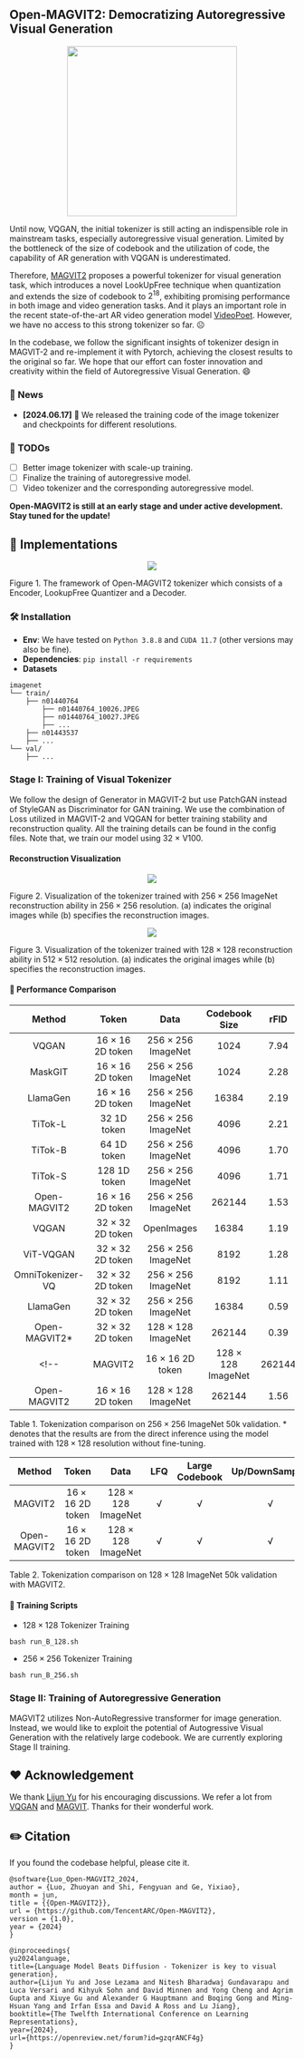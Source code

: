 ## Open-MAGVIT2: Democratizing Autoregressive Visual Generation
<p align="center">
<img src="./assets/Logo_2.png" height=300>
</p>
Until now, VQGAN, the initial tokenizer is still acting an indispensible role in mainstream tasks, especially autoregressive visual generation. Limited by the bottleneck of the size of codebook and the utilization of code, the capability of AR generation with VQGAN is underestimated.

Therefore, [MAGVIT2](https://arxiv.org/abs/2310.05737) proposes a powerful tokenizer for visual generation task, which introduces a novel LookUpFree technique when quantization and extends the size of codebook to $2^{18}$, exhibiting promising performance in both image and video generation tasks. And it plays an important role in the recent state-of-the-art AR video generation model [VideoPoet](https://arxiv.org/abs/2312.14125). However, we have no access to this strong tokenizer so far. :frowning_face:

In the codebase, we follow the significant insights of tokenizer design in MAGVIT-2 and re-implement it with Pytorch, achieving the closest results to the original so far. We hope that our effort can foster innovation and creativity within the field of Autoregressive Visual Generation. :smile:

### 📰 News
* **[2024.06.17]** 🤗 We released the training code of the image tokenizer and checkpoints for different resolutions.

### 🎤 TODOs
* [ ] Better image tokenizer with scale-up training.
* [ ] Finalize the training of autoregressive model.
* [ ] Video tokenizer and the corresponding autoregressive model.

**Open-MAGVIT2 is still at an early stage and under active development. Stay tuned for the update!**


## 📖 Implementations

<p align="center">
<img src="./assets/framework.png">
</p>

Figure 1. The framework of Open-MAGVIT2 tokenizer which consists of a Encoder, LookupFree Quantizer and a Decoder.

### 🛠️ Installation
- **Env**: We have tested on `Python 3.8.8` and `CUDA 11.7` (other versions may also be fine).
- **Dependencies**: `pip install -r requirements`
- **Datasets**
```
imagenet
└── train/
    ├── n01440764
        ├── n01440764_10026.JPEG
        ├── n01440764_10027.JPEG
        ├── ...
    ├── n01443537
    ├── ...
└── val/
    ├── ...
```

### Stage I: Training of Visual Tokenizer
<!-- * `Stage I Tokenizer Training`: -->
We follow the design of Generator in MAGVIT-2 but use PatchGAN instead of StyleGAN as Discriminator for GAN training. We use the combination of Loss utilized in MAGVIT-2 and VQGAN for better training stability and reconstruction quality. All the training details can be found in the config files. Note that, we train our model using 32 $\times$ V100.


#### Reconstruction Visualization
<p align="center">
    <img src="./assets/case.png">
</p>

Figure 2. Visualization of the tokenizer trained with $256 \times 256$ ImageNet reconstruction ability in $256 \times 256$ resolution. (a) indicates the original images while (b) specifies the reconstruction images.

<p align="center">
    <img src="./assets/case_2.png">
</p>

Figure 3. Visualization of the tokenizer trained with $128 \times 128$ reconstruction ability in $512 \times 512$ resolution. (a) indicates the original images while (b) specifies the reconstruction images.

#### 🍺 Performance Comparison
| Method | Token | Data | Codebook Size | rFID | PSNR  | Codebook Utilization | URL |
|:------:|:-----:|:-----:|:-------------:|:----:|:----:|:---------------------:|:----:|
|VQGAN |  16 $\times$ 16 2D token | 256 $\times$ 256 ImageNet  | 1024 | 7.94 | 19.4 | - | - |
|MaskGIT | 16 $\times$ 16 2D token | 256 $\times$ 256 ImageNet  | 1024 | 2.28 | - | - | -|
|LlamaGen | 16 $\times$ 16 2D token | 256 $\times$ 256 ImageNet  | 16384 | 2.19  | 20.79 | 97% | -|
|TiTok-L |  32 1D token |  256 $\times$ 256 ImageNet | 4096 | 2.21 | - | - | - |
|TiTok-B |  64 1D token |  256 $\times$ 256 ImageNet | 4096 | 1.70 | - | - | - | 
|TiTok-S | 128 1D token | 256 $\times$ 256 ImageNet | 4096  | 1.71 | - | - | - |
|Open-MAGVIT2 | 16 $\times$ 16 2D token | 256 $\times$ 256 ImageNet | 262144 | 1.53 | 21.53 | 100% | [imagenet_256_Base](https://huggingface.co/TencentARC/Open-MAGVIT2/blob/main/imagenet_256_B.ckpt)|
|VQGAN | 32 $\times$ 32 2D token | OpenImages | 16384 | 1.19 | 23.38 | - | - |
|ViT-VQGAN| 32 $\times$ 32 2D token | 256 $\times$ 256 ImageNet | 8192 | 1.28 |  - | - | - |
|OmniTokenizer-VQ| 32 $\times$ 32 2D token | 256 $\times$ 256 ImageNet | 8192 | 1.11 | -| - | -|
|LlamaGen | 32 $\times$ 32 2D token | 256 $\times$ 256 ImageNet | 16384 | 0.59 | 24.45 | - | - |
|Open-MAGVIT2* | 32 $\times$ 32 2D token | 128 $\times$ 128 ImageNet | 262144 | 0.39 | 25.78 | 100% |[imagenet_128_Base](https://huggingface.co/TencentARC/Open-MAGVIT2/blob/main/imagenet_128_B.ckpt)|
<!-- |MAGVIT2 | 16 $\times$ 16 2D token | 128 $\times$ 128 ImageNet | 262144 | 1.21 | - | - | - | - |
|Open-MAGVIT2 | 16 $\times$ 16 2D token |  128 $\times$ 128 ImageNet | 262144 | 1.56 | - | 100% | [imagenet_128_Base](https://huggingface.co/TencentARC/Open-MAGVIT2/blob/main/imagenet_128_B.ckpt)|  -->

Table 1. Tokenization comparison on $256 \times 256$ ImageNet 50k validation. * denotes that the results are from the direct inference using the model trained with $128 \times 128$ resolution without fine-tuning.

|Method| Token | Data | LFQ | Large Codebook | Up/DownSampler | rFID| URL | 
|:----:|:----:|:----:|:----------:|:-------:|:------:|:----------:|:------:|
|MAGVIT2 | $16 \times 16$ 2D token | 128 $\times$ 128 ImageNet | √ |  √    |   √ |1.21 | - |
|Open-MAGVIT2 | $16 \times 16$ 2D token |128 $\times$ 128 ImageNet | √ |  √ |  √ | 1.56 | [imagenet_128_Base](https://huggingface.co/TencentARC/Open-MAGVIT2/blob/main/imagenet_128_B.ckpt) |

Table 2. Tokenization comparison on $128 \times 128$ ImageNet 50k validation with MAGVIT2.

#### 🚀 Training Scripts
* $128\times 128$ Tokenizer Training
```
bash run_B_128.sh
```

* $256\times 256$ Tokenizer Training
```
bash run_B_256.sh
```

### Stage II: Training of Autoregressive Generation
<!-- * `Stage II AutoRegressive Training`: -->
MAGVIT2 utilizes Non-AutoRegressive transformer for image generation. Instead, we would like to exploit the potential of Autogressive Visual Generation with the relatively large codebook. We are currently exploring Stage II training.


## ❤️ Acknowledgement
We thank [Lijun Yu](https://me.lj-y.com/) for his encouraging discussions. We refer a lot from [VQGAN](https://github.com/CompVis/taming-transformers) and [MAGVIT](https://github.com/google-research/magvit). Thanks for their wonderful work.

## ✏️ Citation
If you found the codebase helpful, please cite it.
```
@software{Luo_Open-MAGVIT2_2024,
author = {Luo, Zhuoyan and Shi, Fengyuan and Ge, Yixiao},
month = jun,
title = {{Open-MAGVIT2}},
url = {https://github.com/TencentARC/Open-MAGVIT2},
version = {1.0},
year = {2024}
}

@inproceedings{
yu2024language,
title={Language Model Beats Diffusion - Tokenizer is key to visual generation},
author={Lijun Yu and Jose Lezama and Nitesh Bharadwaj Gundavarapu and Luca Versari and Kihyuk Sohn and David Minnen and Yong Cheng and Agrim Gupta and Xiuye Gu and Alexander G Hauptmann and Boqing Gong and Ming-Hsuan Yang and Irfan Essa and David A Ross and Lu Jiang},
booktitle={The Twelfth International Conference on Learning Representations},
year={2024},
url={https://openreview.net/forum?id=gzqrANCF4g}
}
```
